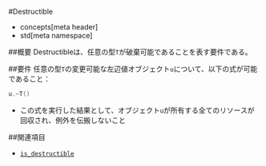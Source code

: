 #Destructible
* concepts[meta header]
* std[meta namespace]

##概要
Destructibleは、任意の型`T`が破棄可能であることを表す要件である。


##要件
任意の型`T`の変更可能な左辺値オブジェクト`u`について、以下の式が可能であること：

```cpp
u.~T()
```

- この式を実行した結果として、オブジェクト`u`が所有する全てのリソースが回収され、例外を伝搬しないこと


##関連項目
- [`is_destructible`](/reference/type_traits/is_destructible.md)

